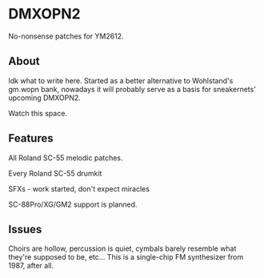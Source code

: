 # DMXOPN2
No-nonsense patches for YM2612.

## About
Idk what to write here. Started as a better alternative to Wohlstand's gm.wopn bank, nowadays it will probably serve as a basis for sneakernets' upcoming DMXOPN2. 

Watch this space.

## Features

All Roland SC-55 melodic patches.

Every Roland SC-55 drumkit

SFXs - work started, don't expect miracles

SC-88Pro/XG/GM2 support is planned.

## Issues

Choirs are hollow, percussion is quiet, cymbals barely resemble what they're supposed to be, etc... This is a single-chip FM synthesizer from 1987, after all.
